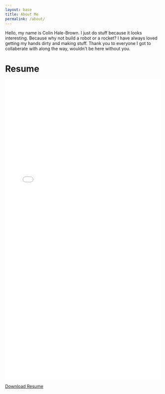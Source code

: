 ```yaml
---
layout: base
title: About Me
permalink: /about/
---
```


Hello, my name is Colin Hale-Brown. I just do stuff because it looks interesting. Because why not build a robot or a rocket? I have always loved getting my hands dirty and making stuff. Thank you to everyone I got to collaberate with along the way, wouldn't be here without you. 

# Resume

<embed src="/assets/pdfs/ColinHaleBrown_Resume.pdf" width="100%" height="970" type="application/pdf">

<a class="site-nav" href="/assets/pdfs/ColinHaleBrown_Resume.pdf" download>Download Resume</a>